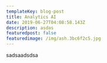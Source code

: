 ```yaml
---
templateKey: blog-post
title: Analytics AI
date: 2019-06-27T04:08:58.143Z
description: asdas
featuredpost: false
featuredimage: /img/ash.3bc6f2c5.jpg
---
```

sadsaadsdsa
